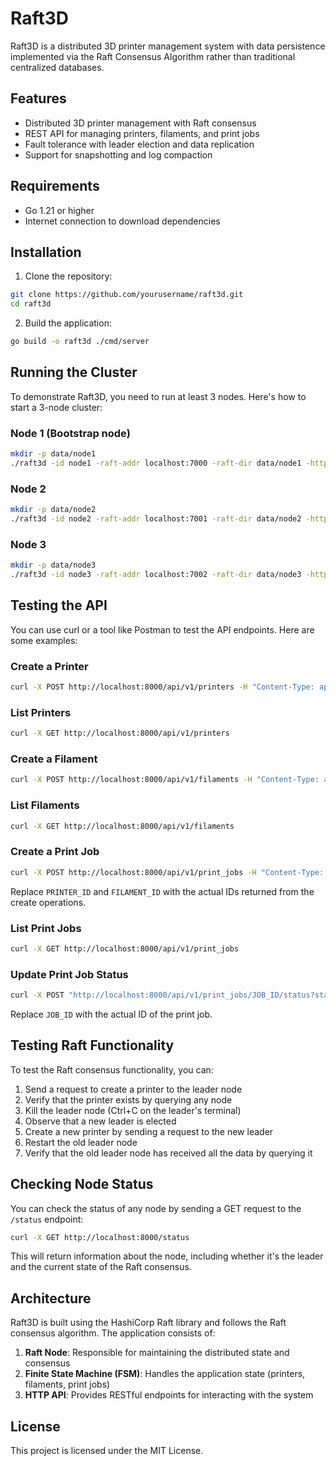 # Raft3D

Raft3D is a distributed 3D printer management system with data persistence implemented via the Raft Consensus Algorithm rather than traditional centralized databases.

## Features

- Distributed 3D printer management with Raft consensus
- REST API for managing printers, filaments, and print jobs
- Fault tolerance with leader election and data replication
- Support for snapshotting and log compaction

## Requirements

- Go 1.21 or higher
- Internet connection to download dependencies

## Installation

1. Clone the repository:

```bash
git clone https://github.com/yourusername/raft3d.git
cd raft3d
```

2. Build the application:

```bash
go build -o raft3d ./cmd/server
```

## Running the Cluster

To demonstrate Raft3D, you need to run at least 3 nodes. Here's how to start a 3-node cluster:

### Node 1 (Bootstrap node)

```bash
mkdir -p data/node1
./raft3d -id node1 -raft-addr localhost:7000 -raft-dir data/node1 -http-addr localhost:8000 -bootstrap -peers localhost:7000,localhost:7001,localhost:7002
```

### Node 2

```bash
mkdir -p data/node2
./raft3d -id node2 -raft-addr localhost:7001 -raft-dir data/node2 -http-addr localhost:8001 -peers localhost:7000,localhost:7001,localhost:7002
```

### Node 3

```bash
mkdir -p data/node3
./raft3d -id node3 -raft-addr localhost:7002 -raft-dir data/node3 -http-addr localhost:8002 -peers localhost:7000,localhost:7001,localhost:7002
```

## Testing the API

You can use curl or a tool like Postman to test the API endpoints. Here are some examples:

### Create a Printer

```bash
curl -X POST http://localhost:8000/api/v1/printers -H "Content-Type: application/json" -d '{"company": "Creality", "model": "Ender 3"}'
```

### List Printers

```bash
curl -X GET http://localhost:8000/api/v1/printers
```

### Create a Filament

```bash
curl -X POST http://localhost:8000/api/v1/filaments -H "Content-Type: application/json" -d '{"type": "PLA", "color": "red", "total_weight_in_grams": 1000, "remaining_weight_in_grams": 1000}'
```

### List Filaments

```bash
curl -X GET http://localhost:8000/api/v1/filaments
```

### Create a Print Job

```bash
curl -X POST http://localhost:8000/api/v1/print_jobs -H "Content-Type: application/json" -d '{"printer_id": "PRINTER_ID", "filament_id": "FILAMENT_ID", "filepath": "prints/model.gcode", "print_weight_in_grams": 100}'
```

Replace `PRINTER_ID` and `FILAMENT_ID` with the actual IDs returned from the create operations.

### List Print Jobs

```bash
curl -X GET http://localhost:8000/api/v1/print_jobs
```

### Update Print Job Status

```bash
curl -X POST "http://localhost:8000/api/v1/print_jobs/JOB_ID/status?status=Running"
```

Replace `JOB_ID` with the actual ID of the print job.

## Testing Raft Functionality

To test the Raft consensus functionality, you can:

1. Send a request to create a printer to the leader node
2. Verify that the printer exists by querying any node
3. Kill the leader node (Ctrl+C on the leader's terminal)
4. Observe that a new leader is elected
5. Create a new printer by sending a request to the new leader
6. Restart the old leader node
7. Verify that the old leader node has received all the data by querying it

## Checking Node Status

You can check the status of any node by sending a GET request to the `/status` endpoint:

```bash
curl -X GET http://localhost:8000/status
```

This will return information about the node, including whether it's the leader and the current state of the Raft consensus.

## Architecture

Raft3D is built using the HashiCorp Raft library and follows the Raft consensus algorithm. The application consists of:

1. **Raft Node**: Responsible for maintaining the distributed state and consensus
2. **Finite State Machine (FSM)**: Handles the application state (printers, filaments, print jobs)
3. **HTTP API**: Provides RESTful endpoints for interacting with the system

## License

This project is licensed under the MIT License.